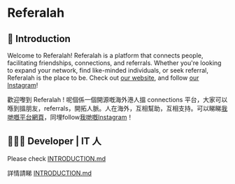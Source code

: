 # Referalah

## 👋 Introduction

Welcome to Referalah! Referalah is a platform that connects people, facilitating friendships, connections, and referrals. Whether you're looking to expand your network, find like-minded individuals, or seek referral, Referalah is the place to be. Check out [our website](https://www.referalah.com/), and follow [our Instagram](https://instagram.com/referalah?igshid=NGVhN2U2NjQ0Yg==)!

歡迎嚟到 Referalah ! 呢個係一個開源嘅海外港人搵 connections 平台，大家可以喺到搵朋友，referrals，開拓人脈。人在海外，互相幫助，互相支持。可以睇睇[我哋嘅平台網頁](https://www.referalah.com/)，同埋follow[我哋嘅Instagram](https://instagram.com/referalah?igshid=NGVhN2U2NjQ0Yg==)！

## 👩🏻‍💻 Developer | IT 人

Please check [INTRODUCTION.md](docs/INTRODUCTION.md)

詳情請睇 [INTRODUCTION.md](docs/INTRODUCTION.md)
